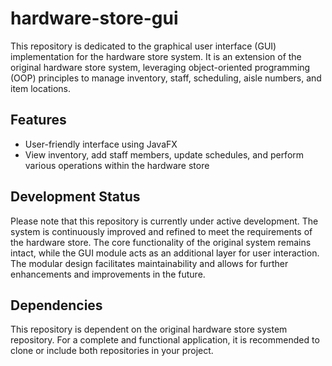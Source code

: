 # hardware-store-gui

This repository is dedicated to the graphical user interface (GUI) implementation for the hardware store system. It is an extension of the original hardware store system, leveraging object-oriented programming (OOP) principles to manage inventory, staff, scheduling, aisle numbers, and item locations.

## Features
- User-friendly interface using JavaFX
- View inventory, add staff members, update schedules, and perform various operations within the hardware store

## Development Status
Please note that this repository is currently under active development. The system is continuously improved and refined to meet the requirements of the hardware store. The core functionality of the original system remains intact, while the GUI module acts as an additional layer for user interaction. The modular design facilitates maintainability and allows for further enhancements and improvements in the future.

## Dependencies
This repository is dependent on the original hardware store system repository. For a complete and functional application, it is recommended to clone or include both repositories in your project.
